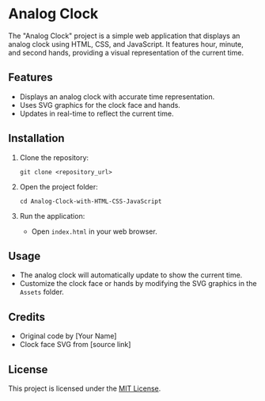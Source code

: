 # Analog Clock

The "Analog Clock" project is a simple web application that displays an analog clock using HTML, CSS, and JavaScript. It features hour, minute, and second hands, providing a visual representation of the current time.

## Features

- Displays an analog clock with accurate time representation.
- Uses SVG graphics for the clock face and hands.
- Updates in real-time to reflect the current time.

## Installation

1. Clone the repository:
   ```
   git clone <repository_url>
   ```

2. Open the project folder:
   ```
   cd Analog-Clock-with-HTML-CSS-JavaScript
   ```

3. Run the application:
   - Open `index.html` in your web browser.

## Usage

- The analog clock will automatically update to show the current time.
- Customize the clock face or hands by modifying the SVG graphics in the `Assets` folder.

## Credits

- Original code by [Your Name]
- Clock face SVG from [source link]

## License

This project is licensed under the [MIT License](LICENSE).

